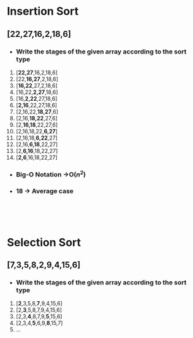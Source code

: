 # Insertion Sort
## [22,27,16,2,18,6]
- ### Write the stages of the given array according to the sort type
1. [**22,27**,16,2,18,6]
1. [22,**16,27**,2,18,6]
2. [**16,22**,27,2,18,6]
2. [16,22,**2,27**,18,6]
2. [16,**2,22**,27,18,6]
2. [**2,16**,22,27,18,6]
2. [2,16,22,**18,27**,6]
2. [2,16,**18,22**,27,6]
2. [2,**16,18**,22,27,6]
2. [2,16,18,22,**6,27**]
2. [2,16,18,**6,22**,27]
2. [2,16,**6,18**,22,27]
2. [2,**6,16**,18,22,27]
2. [**2,6**,16,18,22,27]


- ### Big-O Notation ->O($n^2$)

- ### 18 -> Average case

<br />
<br />
<br />

# Selection Sort
## [7,3,5,8,2,9,4,15,6]
- ### Write the stages of the given array according to the sort type
1. [**2**,3,5,8,**7**,9,4,15,6]
2. [2,**3**,5,8,7,9,4,15,6]
3. [2,3,**4**,8,7,9,**5**,15,6]
4. [2,3,4,**5**,6,9,**8**,15,7]
5. ...
